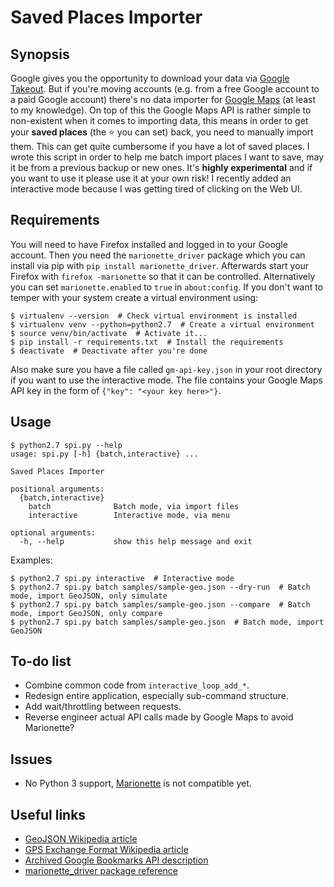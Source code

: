 # Saved Places Importer

## Synopsis

Google gives you the opportunity to download your data via [Google Takeout](https://en.wikipedia.org/wiki/Google_Takeout). But if you're moving accounts (e.g. from a free Google account to a paid Google account) there's no data importer for [Google Maps](http://maps.google.com) (at least to my knowledge). On top of this the Google Maps API is rather simple to non-existent when it comes to importing data, this means in order to get your **saved places** (the :star: you can set) back, you need to manually import them. This can get quite cumbersome if you have a lot of saved places. I wrote this script in order to help me batch import places I want to save, may it be from a previous backup or new ones. It's **highly experimental** and if you want to use it please use it at your own risk! I recently added an interactive mode because I was getting tired of clicking on the Web UI.

## Requirements

You will need to have Firefox installed and logged in to your Google account. Then you need the `marionette_driver` package which you can install via pip with `pip install marionette_driver`. Afterwards start your Firefox with `firefox -marionette` so that it can be controlled. Alternatively you can set `marionette.enabled` to `true` in `about:config`. If you don't want to temper with your system create a virtual environment using:
```lang=bash
$ virtualenv --version  # Check virtual environment is installed
$ virtualenv venv --python=python2.7  # Create a virtual environment
$ source venv/bin/activate  # Activate it...
$ pip install -r requirements.txt  # Install the requirements
$ deactivate  # Deactivate after you're done
```
Also make sure you have a file called `gm-api-key.json` in your root directory if you want to use the interactive mode. The file contains your Google Maps API key in the form of `{"key": "<your key here>"}`.

## Usage

```lang=bash
$ python2.7 spi.py --help
usage: spi.py [-h] {batch,interactive} ...

Saved Places Importer

positional arguments:
  {batch,interactive}
    batch              Batch mode, via import files
    interactive        Interactive mode, via menu

optional arguments:
  -h, --help           show this help message and exit
```

Examples:
```lang=bash
$ python2.7 spi.py interactive  # Interactive mode
$ python2.7 spi.py batch samples/sample-geo.json --dry-run  # Batch mode, import GeoJSON, only simulate
$ python2.7 spi.py batch samples/sample-geo.json --compare  # Batch mode, import GeoJSON, only compare
$ python2.7 spi.py batch samples/sample-geo.json  # Batch mode, import GeoJSON
```

## To-do list

- Combine common code from `interactive_loop_add_*`.
- Redesign entire application, especially sub-command structure.
- Add wait/throttling between requests.
- Reverse engineer actual API calls made by Google Maps to avoid Marionette?

## Issues

- No Python 3 support, [Marionette](https://pypi.org/project/marionette-driver/) is not compatible yet.

## Useful links

- [GeoJSON Wikipedia article](https://en.wikipedia.org/wiki/GeoJSON)
- [GPS Exchange Format Wikipedia article](https://en.wikipedia.org/wiki/GPS_Exchange_Format)
- [Archived Google Bookmarks API description](https://web.archive.org/web/20111206070337/http://www.mmartins.com/mmartins/googlebookmarksapi/)
- [marionette_driver package reference](https://firefox-source-docs.mozilla.org/python/marionette_driver.html)